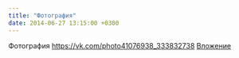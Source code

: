 ```yaml
---
title: "Фотография"
date: 2014-06-27 13:15:00 +0300
---
```


Фотография
<a class="vk-attach" href="https://vk.com/photo41076938_333832738">https://vk.com/photo41076938_333832738</a>
<a class="vk-attach" href="https://vk.com/photo41076938_333832738">Вложение</a>
